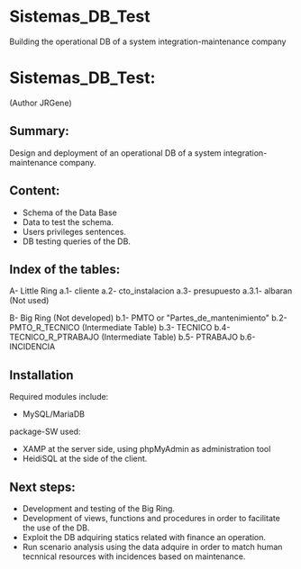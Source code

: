 # Sistemas_DB_Test
Building the operational DB of a system integration-maintenance company

Sistemas_DB_Test:
===========================
(Author JRGene)

Summary:
--------

Design and deployment of an operational DB of a system integration-
maintenance company.

Content:
--------
- Schema of the Data Base
- Data to test the schema.
- Users privileges sentences.
- DB testing queries of the DB.

Index of the tables:
-------------------- 

A- Little Ring
a.1- cliente
a.2- cto_instalacion
a.3- presupuesto
     a.3.1- albaran (Not used)


B- Big Ring (Not developed)
b.1- PMTO or "Partes_de_mantenimiento"
b.2- PMTO_R_TECNICO (Intermediate Table)
b.3- TECNICO
b.4- TECNICO_R_PTRABAJO (Intermediate Table)
b.5- PTRABAJO
b.6- INCIDENCIA


Installation
-------------

Required modules include:
- MySQL/MariaDB

package-SW used:
- XAMP at the server side, using phpMyAdmin as administration tool 
- HeidiSQL at the side of the client.

Next steps:
----------
- Development and testing of the Big Ring.
- Development of views, functions and procedures in order to
  facilitate the use of the DB.
- Exploit the DB adquiring statics related with finance an operation.
- Run scenario analysis using the data adquire in order to match 
  human tecnnical resources with incidences based on maintenance.
